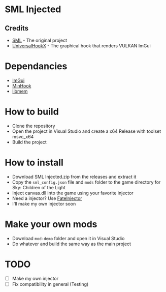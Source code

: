 # SML Injected

## Credits
- [SML](https://github.com/lukas0x1/sml-pc) - The original project
- [UniversalHookX](https://github.com/bruhmoment21/UniversalHookX) - The graphical hook that renders VULKAN ImGui

# Dependancies
- [ImGui](https://github.com/ocornut/imgui)
- [MinHook](https://github.com/TsudaKageyu/minhook)
- [libmem](https://github.com/rdbo/libmem)

# How to build
- Clone the repository
- Open the project in Visual Studio and create a x64 Release with toolset msvc_x64
- Build the project

# How to install
- Download SML Injected.zip from the releases and extract it
- Copy the `sml_config.json` file and `mods` folder to the game directory for Sky: Children of the Light
- Inject canvas.dll into the game using your favorite injector
- Need a injector? Use [FateInjector](https://github.com/fligger/FateInjector)
- I'll make my own injector soon

# Make your own mods
- Download `mod-demo` folder and open it in Visual Studio
- Do whatever and build the same way as the main project

# TODO
- [ ] Make my own injector
- [ ] Fix compatibility in general (Testing)